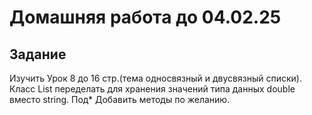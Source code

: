 # Домашняя работа до 04.02.25
## Задание
Изучить Урок 8 до 16 стр.(тема односвязный и двусвязный списки). Класс List переделать для хранения значений типа данных double вместо string. Под* Добавить методы по желанию.